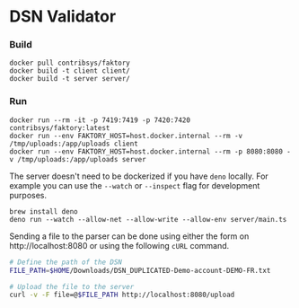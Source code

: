 # DSN Validator

### Build

```
docker pull contribsys/faktory
docker build -t client client/
docker build -t server server/
```

### Run

```
docker run --rm -it -p 7419:7419 -p 7420:7420 contribsys/faktory:latest
docker run --env FAKTORY_HOST=host.docker.internal --rm -v /tmp/uploads:/app/uploads client
docker run --env FAKTORY_HOST=host.docker.internal --rm -p 8080:8080 -v /tmp/uploads:/app/uploads server
```

The server doesn't need to be dockerized if you have `deno` locally. For example
you can use the `--watch` or `--inspect` flag for development purposes.

```
brew install deno
deno run --watch --allow-net --allow-write --allow-env server/main.ts
```

Sending a file to the parser can be done using either the form on
http://localhost:8080 or using the following `cURL` command.

```sh
# Define the path of the DSN
FILE_PATH=$HOME/Downloads/DSN_DUPLICATED-Demo-account-DEMO-FR.txt

# Upload the file to the server
curl -v -F file=@$FILE_PATH http://localhost:8080/upload
```
